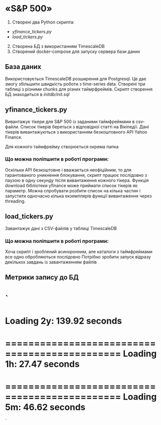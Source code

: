 
# «S&P 500»
1. Створені два Python скрипта:
- *yfinance_tickers.py*
- *load_tickers.py*

2. Створена БД з використанням TimescaleDB
3. Створений docker-compose для запуску сервера бази даних

## База даних
 Використовується TimescaleDB розширення для Postgresql.
 Це дає змогу збільшити швидкість роботи з time-series data.
 Створені три таблиці з різними chunks для різних таймрфреймів.
 Скрипт створення БД знаходиться в *initdb/init.sql*

## yfinance_tickers.py
 Вивантажує тікери для S&P 500 із заданими таймфреймами в csv-файли.
 Список тікерів береться з відповідної статті на Вікіпедії.
 Дані тікерів вивантажуються з використанням безкоштовного API Yahoo Finance.

 Для кожного таймфрейму створюється окрема папка

### Що можна поліпшити в роботі програми:
 Оскільки API безкоштовне і вважається неофіційним, то для гарантованого уникнення блокування, скрипт працює послідовно з паузою в одну секунду після вивантаження кожного тікера.
 Функція download бібліотеки yfinance може приймати список тікерів як параметр.
 Можна спробувати розбити список на кілька частин і запустити одночасно кілька екземплярів функції вивантаження через threading.


## load_tickers.py
Завантажує дані з CSV-файлів у таблиці TimescaleDB

### Що можна поліпшити в роботі програми:
Хоча скрипт і зроблений асинхронним, але каталоги з таймфреймами все одно обробляються послідовно
Потрібно зробити запуск відразу декількох завдань із завантаженням файлів



## Метрики запису до БД
`
 ==============================================
 Loading 2y: 139.92 seconds
 ==============================================
 ==============================================
 Loading 1h: 27.47 seconds
 ==============================================
 ==============================================
 Loading 5m: 46.62 seconds
 ==============================================
`
